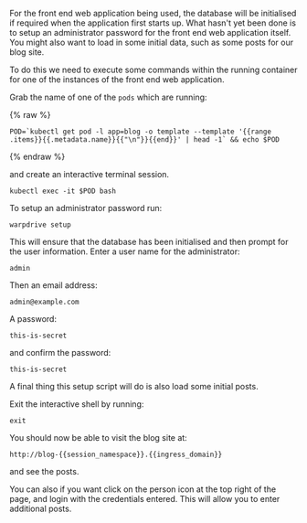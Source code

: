 For the front end web application being used, the database will be initialised if required when the application first starts up. What hasn't yet been done is to setup an administrator password for the front end web application itself. You might also want to load in some initial data, such as some posts for our blog site.

To do this we need to execute some commands within the running container for one of the instances of the front end web application.

Grab the name of one of the `pods` which are running:

{% raw %}
```execute
POD=`kubectl get pod -l app=blog -o template --template '{{range .items}}{{.metadata.name}}{{"\n"}}{{end}}' | head -1` && echo $POD
```
{% endraw %}

and create an interactive terminal session.

```execute
kubectl exec -it $POD bash
```

To setup an administrator password run:

```execute
warpdrive setup
```

This will ensure that the database has been initialised and then prompt for the user information. Enter a user name for the administrator:

```execute
admin
```

Then an email address:

```execute
admin@example.com
```

A password:

```execute
this-is-secret
```

and confirm the password:

```execute
this-is-secret
```

A final thing this setup script will do is also load some initial posts.

Exit the interactive shell by running:

```execute
exit
```

You should now be able to visit the blog site at:

```dashboard:open-url
http://blog-{{session_namespace}}.{{ingress_domain}}
```

and see the posts.

You can also if you want click on the person icon at the top right of the page, and login with the credentials entered. This will allow you to enter additional posts.
